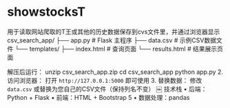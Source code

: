 # showstocksT
用于读取网站爬取的T王或其他的历史数据保存到cvs文件里，并通过浏览器显示
csv_search_app/
├── app.py                # Flask 主程序
├── data.csv              # 示例CSV数据文件
└── templates/
    ├── index.html        # 查询页面
    └── results.html      # 结果展示页面
    
解压后运行：
unzip csv_search_app.zip
cd
 csv_search_app
python app.py
2. 访问浏览器：
打开 `http://127.0.0.1:5000` 即可使用
3. 替换数据：
修改 `data.csv` 或替换为您自己的CSV文件（保持列名不变）
￼
技术栈
• 后端：Python + Flask
• 前端：HTML + Bootstrap 5
• 数据处理：pandas